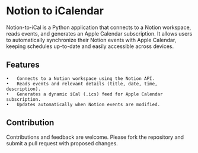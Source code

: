 # Notion to iCalendar

Notion-to-iCal is a Python application that connects to a Notion workspace, reads events, and generates an Apple Calendar subscription. It allows users to automatically synchronize their Notion events with Apple Calendar, keeping schedules up-to-date and easily accessible across devices.

## Features
	•	Connects to a Notion workspace using the Notion API.
	•	Reads events and relevant details (title, date, time, description).
	•	Generates a dynamic iCal (.ics) feed for Apple Calendar subscription.
	•	Updates automatically when Notion events are modified.

## Contribution

Contributions and feedback are welcome. Please fork the repository and submit a pull request with proposed changes.
